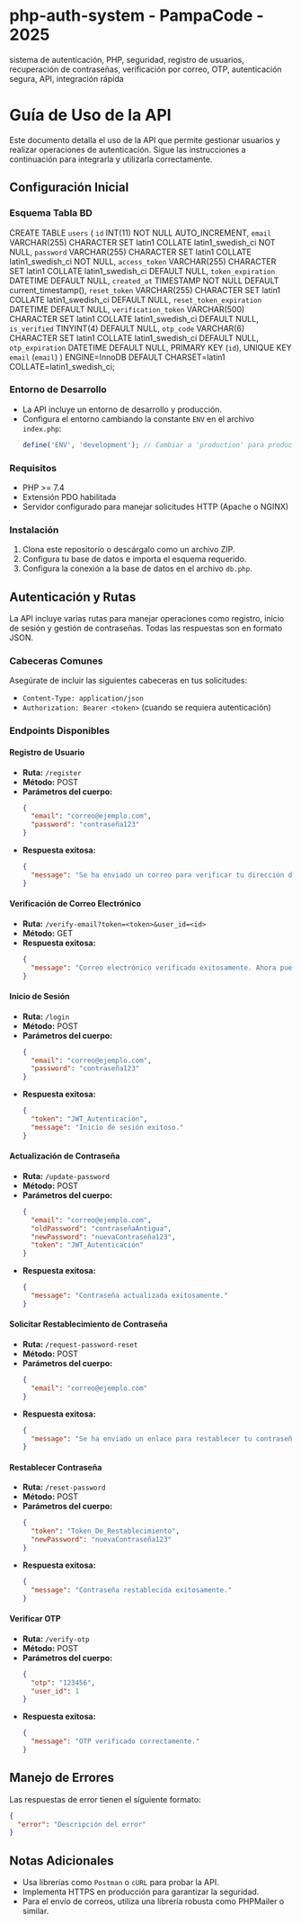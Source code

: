 # php-auth-system - PampaCode - 2025
sistema de autenticación, PHP, seguridad, registro de usuarios, recuperación de contraseñas, verificación por correo, OTP, autenticación segura, API, integración rápida


# Guía de Uso de la API


Este documento detalla el uso de la API que permite gestionar usuarios y realizar operaciones de autenticación. Sigue las instrucciones a continuación para integrarla y utilizarla correctamente.

## Configuración Inicial

### Esquema Tabla BD

CREATE TABLE `users` (
    `id` INT(11) NOT NULL AUTO_INCREMENT,
    `email` VARCHAR(255) CHARACTER SET latin1 COLLATE latin1_swedish_ci NOT NULL,
    `password` VARCHAR(255) CHARACTER SET latin1 COLLATE latin1_swedish_ci NOT NULL,
    `access_token` VARCHAR(255) CHARACTER SET latin1 COLLATE latin1_swedish_ci DEFAULT NULL,
    `token_expiration` DATETIME DEFAULT NULL,
    `created_at` TIMESTAMP NOT NULL DEFAULT current_timestamp(),
    `reset_token` VARCHAR(255) CHARACTER SET latin1 COLLATE latin1_swedish_ci DEFAULT NULL,
    `reset_token_expiration` DATETIME DEFAULT NULL,
    `verification_token` VARCHAR(500) CHARACTER SET latin1 COLLATE latin1_swedish_ci DEFAULT NULL,
    `is_verified` TINYINT(4) DEFAULT NULL,
    `otp_code` VARCHAR(6) CHARACTER SET latin1 COLLATE latin1_swedish_ci DEFAULT NULL,
    `otp_expiration` DATETIME DEFAULT NULL,
    PRIMARY KEY (`id`),
    UNIQUE KEY `email` (`email`)
) ENGINE=InnoDB DEFAULT CHARSET=latin1 COLLATE=latin1_swedish_ci;


### Entorno de Desarrollo
- La API incluye un entorno de desarrollo y producción.
- Configura el entorno cambiando la constante `ENV` en el archivo `index.php`:
  ```php
  define('ENV', 'development'); // Cambiar a 'production' para producción
  ```

### Requisitos
- PHP >= 7.4
- Extensión PDO habilitada
- Servidor configurado para manejar solicitudes HTTP (Apache o NGINX)

### Instalación
1. Clona este repositorio o descárgalo como un archivo ZIP.
2. Configura tu base de datos e importa el esquema requerido.
3. Configura la conexión a la base de datos en el archivo `db.php`.

## Autenticación y Rutas

La API incluye varias rutas para manejar operaciones como registro, inicio de sesión y gestión de contraseñas. Todas las respuestas son en formato JSON.

### Cabeceras Comunes
Asegúrate de incluir las siguientes cabeceras en tus solicitudes:
- `Content-Type: application/json`
- `Authorization: Bearer <token>` (cuando se requiera autenticación)

### Endpoints Disponibles

#### Registro de Usuario
- **Ruta:** `/register`
- **Método:** POST
- **Parámetros del cuerpo:**
  ```json
  {
    "email": "correo@ejemplo.com",
    "password": "contraseña123"
  }
  ```
- **Respuesta exitosa:**
  ```json
  {
    "message": "Se ha enviado un correo para verificar tu dirección de correo electrónico."
  }
  ```

#### Verificación de Correo Electrónico
- **Ruta:** `/verify-email?token=<token>&user_id=<id>`
- **Método:** GET
- **Respuesta exitosa:**
  ```json
  {
    "message": "Correo electrónico verificado exitosamente. Ahora puedes iniciar sesión."
  }
  ```

#### Inicio de Sesión
- **Ruta:** `/login`
- **Método:** POST
- **Parámetros del cuerpo:**
  ```json
  {
    "email": "correo@ejemplo.com",
    "password": "contraseña123"
  }
  ```
- **Respuesta exitosa:**
  ```json
  {
    "token": "JWT_Autenticación",
    "message": "Inicio de sesión exitoso."
  }
  ```

#### Actualización de Contraseña
- **Ruta:** `/update-password`
- **Método:** POST
- **Parámetros del cuerpo:**
  ```json
  {
    "email": "correo@ejemplo.com",
    "oldPassword": "contraseñaAntigua",
    "newPassword": "nuevaContraseña123",
    "token": "JWT_Autenticación"
  }
  ```
- **Respuesta exitosa:**
  ```json
  {
    "message": "Contraseña actualizada exitosamente."
  }
  ```

#### Solicitar Restablecimiento de Contraseña
- **Ruta:** `/request-password-reset`
- **Método:** POST
- **Parámetros del cuerpo:**
  ```json
  {
    "email": "correo@ejemplo.com"
  }
  ```
- **Respuesta exitosa:**
  ```json
  {
    "message": "Se ha enviado un enlace para restablecer tu contraseña."
  }
  ```

#### Restablecer Contraseña
- **Ruta:** `/reset-password`
- **Método:** POST
- **Parámetros del cuerpo:**
  ```json
  {
    "token": "Token_De_Restablecimiento",
    "newPassword": "nuevaContraseña123"
  }
  ```
- **Respuesta exitosa:**
  ```json
  {
    "message": "Contraseña restablecida exitosamente."
  }
  ```

#### Verificar OTP
- **Ruta:** `/verify-otp`
- **Método:** POST
- **Parámetros del cuerpo:**
  ```json
  {
    "otp": "123456",
    "user_id": 1
  }
  ```
- **Respuesta exitosa:**
  ```json
  {
    "message": "OTP verificado correctamente."
  }
  ```

## Manejo de Errores
Las respuestas de error tienen el siguiente formato:
```json
{
  "error": "Descripción del error"
}
```

## Notas Adicionales
- Usa librerías como `Postman` o `cURL` para probar la API.
- Implementa HTTPS en producción para garantizar la seguridad.
- Para el envío de correos, utiliza una librería robusta como PHPMailer o similar.

